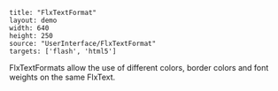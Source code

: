 ```
title: "FlxTextFormat"
layout: demo
width: 640
height: 250
source: "UserInterface/FlxTextFormat"
targets: ['flash', 'html5']
```

FlxTextFormats allow the use of different colors, border colors and font weights on the same FlxText.